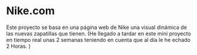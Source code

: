 # Nike.com
Este proyecto se basa en una página web de Nike una visual dinámica de las nuevas zapatillas que tienen. (He llegado a tardar en este mini proyecto en tiempo real unas 2 semanas teniendo en cuenta que al día le he echado 2 Horas. )
